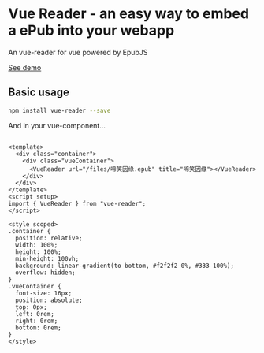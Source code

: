 # Vue Reader - an easy way to embed a ePub into your webapp
An vue-reader for vue powered by EpubJS

[See demo](https://jinhuan138.github.io/reader/)

## Basic usage

```bash
npm install vue-reader --save
```

And in your vue-component...

```vue

<template>
  <div class="container">
    <div class="vueContainer">
      <VueReader url="/files/啼笑因缘.epub" title="啼笑因缘"></VueReader>
    </div>
  </div>
</template>
<script setup>
import { VueReader } from "vue-reader";
</script>

<style scoped>
.container {
  position: relative;
  width: 100%;
  height: 100%;
  min-height: 100vh;
  background: linear-gradient(to bottom, #f2f2f2 0%, #333 100%);
  overflow: hidden;
}
.vueContainer {
  font-size: 16px;
  position: absolute;
  top: 0px;
  left: 0rem;
  right: 0rem;
  bottom: 0rem;
}
</style>
```

